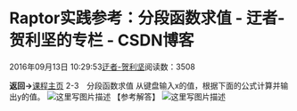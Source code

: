 
# Raptor实践参考：分段函数求值 - 迂者-贺利坚的专栏 - CSDN博客

2016年09月13日 10:29:53[迂者-贺利坚](https://me.csdn.net/sxhelijian)阅读数：3508


**返回->**[课程主页](http://blog.csdn.net/sxhelijian/article/details/52523299)
2-3　分段函数求值
从键盘输入x的值，根据下面的公式计算并输出y的值。
![这里写图片描述](https://img-blog.csdn.net/20160913100141463)
【参考解答】
![这里写图片描述](https://img-blog.csdn.net/20160913102933204)

